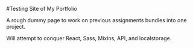 #Testing Site of My Portfolio

A rough dummy page to work on previous assignments bundles into one project.

Will attempt to conquer React, Sass, Mixins, API, and localstorage.
